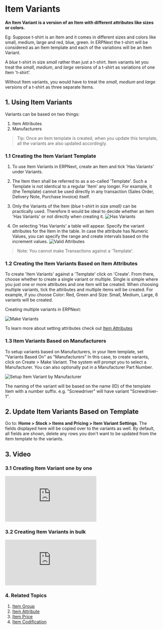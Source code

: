 <!-- add-breadcrumbs -->
# Item Variants

**An Item Variant is a version of an Item with different attributes like sizes or colors.**

Eg: Suppose t-shirt is an Item and it comes in different sizes and colors like small, medium, large and red, blue, green. In ERPNext the t-shirt will be considered as an Item template and each of the variations will be an Item Variant. 

A _blue_ t-shirt in size _small_ rather than just a t-shirt. Item variants let you treat the _small_, _medium_, and _large_ versions of a t-shirt as variations of one Item 't-shirt'.

Without Item variants, you would have to treat the _small_, _medium_ and _large_ versions of a t-shirt as three separate Items.

## 1. Using Item Variants

Variants can be based on two things:

1. Item Attributes
1. Manufacturers

> Tip: Once an item template is created, when you update this template, all the variants are also updated accordingly.

### 1.1 Creating the Item Variant Template

1. To use Item Variants in ERPNext, create an Item and tick 'Has Variants' under Variants. 

1. The Item then shall be referred to as a so-called 'Template'. Such a Template is not identical to a regular 'Item' any longer. For example, it (the Template) cannot be used directly in any transaction (Sales Order, Delivery Note, Purchase Invoice) itself.
 
1. Only the Variants of the Item (_blue_ t-shirt in size _small)_ can be practically used. Therefore it would be ideal to decide whether an item 'Has Variants' or not directly when creating it.
    <img class="screenshot" alt="Has Variants" src="{{docs_base_url}}/assets/img/stock/item-has-variants.png">

1. On selecting 'Has Variants' a table will appear. Specify the variant attributes for the Item in the table. In case the attribute has Numeric Values, you can specify the range and create intervals based on the increment values.
    <img class="screenshot" alt="Valid Attributes" src="{{docs_base_url}}/assets/img/stock/item-attributes.png">
> Note: You cannot make Transactions against a 'Template'.

### 1.2 Creating the Item Variants Based on Item Attributes
To create 'Item Variants' against a 'Template' click on 'Create'. From there, choose whether to create a single variant or multiple. Single is simple where you just one or more attributes and one item will be created. When choosing multiple variants, tick the attributes and multiple items will be created. For example, if you choose Color: Red, Green and Size: Small, Medium, Large, 6 variants will be created.

Creating multiple variants in ERPNext:

<img class="screenshot" alt="Make Variants" src="{{docs_base_url}}/assets/img/stock/make-multiple-variants.png">

To learn more about setting attributes check out [Item Attributes](/docs/user/manual/en/stock/setup/item-attribute)

### 1.3 Item Variants Based on Manufacturers

To setup variants based on Manufacturers, in your Item template, set "Variants Based On" as "Manufacturers"
In this case, to create variants, click on Create > Make Variant. The system will prompt you to select a Manufacturer. You can also optionally put in a Manufacturer Part Number.

<img class='screenshot' alt='Setup Item Variant by Manufacturer' src='{{docs_base_url}}/assets/img/stock/select-mfg-for-variant.png'>

The naming of the variant will be based on the name (ID) of the template Item with a number suffix. e.g. "Screwdriver" will have variant "Screwdriver-1".

## 2. Update Item Variants Based on Template
Go to: **Home > Stock > Items and Pricing > Item Variant Settings**. The fields displayed here will be copied over to the variants as well. By default, all fields are shown, delete any rows you don't want to be updated from the item template to the variants.

## 3. Video

### 3.1 Creating Item Variant one by one
<div class="embed-container">
    <iframe src="https://www.youtube.com/embed/kogIricF40I?rel=0" frameborder="0" allow="autoplay; encrypted-media" allowfullscreen>
    </iframe>
</div>

### 3.2 Creating Item Variants in bulk
<div class="embed-container">
    <iframe src="https://www.youtube.com/embed/SngZtDIMdiQ" frameborder="0" allow="autoplay; encrypted-media" allowfullscreen>
    </iframe>
</div>

### 4. Related Topics
1. [Item Group](/docs/user/manual/en/stock/item-group)
1. [Item Attribute](/docs/user/manual/en/stock/item-attribute)
1. [Item Price](/docs/user/manual/en/stock/item-price)
1. [Item Codification](/docs/user/manual/en/stock/articles/item-codification)
